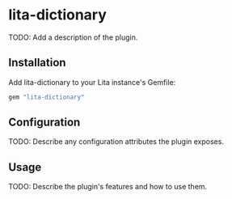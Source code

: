 # lita-dictionary

TODO: Add a description of the plugin.

## Installation

Add lita-dictionary to your Lita instance's Gemfile:

``` ruby
gem "lita-dictionary"
```

## Configuration

TODO: Describe any configuration attributes the plugin exposes.

## Usage

TODO: Describe the plugin's features and how to use them.
